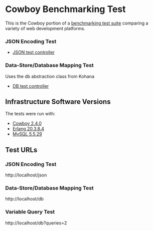 # Cowboy Benchmarking Test

This is the Cowboy portion of a [benchmarking test suite](../) comparing a variety of web development platforms.

### JSON Encoding Test

* [JSON test controller](src/json_handler.erl)


### Data-Store/Database Mapping Test
Uses the db abstraction class from Kohana

* [DB test controller](src/db_handler.erl)


## Infrastructure Software Versions
The tests were run with:

* [Cowboy 2.4.0](https://github.com/ninenines/cowboy)
* [Erlang 20.3.8.4](http://www.erlang.org/)
* [MySQL 5.5.29](https://dev.mysql.com/)

## Test URLs
### JSON Encoding Test

http://localhost/json

### Data-Store/Database Mapping Test

http://localhost/db

### Variable Query Test
    
http://localhost/db?queries=2
